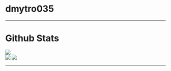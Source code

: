 ﻿# dmytro035

---
# Github Stats
![](https://github-readme-stats.vercel.app/api/top-langs/?username=dmytro035\&layout=donut&theme=chartreuse-dark)<br/>
![](https://github-readme-stats.vercel.app/api?username=dmytro035&show_icons=true&theme=chartreuse-dark&hide_border=false&count_private=true])
![](https://github-readme-streak-stats.herokuapp.com/?user=heracles0127&theme=chartreuse-dark&hide_border=false)

---

